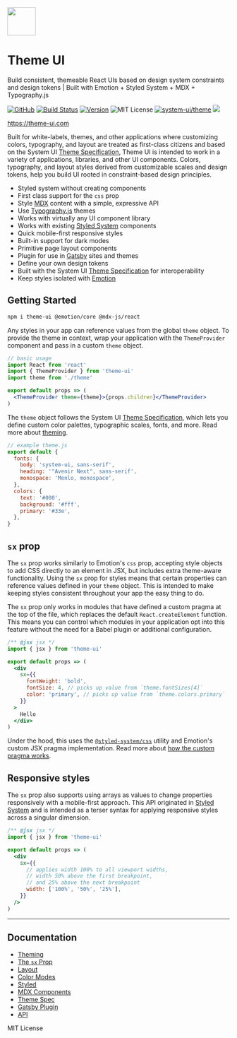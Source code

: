 <img src='https://raw.githubusercontent.com/system-ui/theme-ui/master/packages/docs/static/icon.png' width='64' heigh='64' />

# Theme UI

Build consistent, themeable React UIs based on design system constraints and design tokens | Built with Emotion + Styled System + MDX + Typography.js

[![GitHub][github-badge]][github]
[![Build Status][circleci-badge]][circleci]
[![Version][version]][npm]
![MIT License][license]
[![system-ui/theme][system-ui-badge]](https://system-ui.com/theme)
![][size]

https://theme-ui.com

[github]: https://github.com/system-ui/theme-ui
[github-badge]: https://flat.badgen.net/badge/-/github?icon=github&label
[circleci]: https://circleci.com/gh/system-ui/theme-ui
[circleci-badge]: https://flat.badgen.net/circleci/github/system-ui/theme-ui/master
[version]: https://flat.badgen.net/npm/v/theme-ui
[npm]: https://npmjs.com/package/theme-ui
[license]: https://flat.badgen.net/badge/license/MIT/blue
[system-ui-badge]: https://flat.badgen.net/badge/system-ui/theme/black
[size]: https://flat.badgen.net/bundlephobia/minzip/theme-ui

Built for white-labels, themes, and other applications where customizing colors, typography, and layout are treated as first-class citizens
and based on the System UI [Theme Specification][],
Theme UI is intended to work in a variety of applications, libraries, and other UI components.
Colors, typography, and layout styles derived from customizable scales and design tokens,
help you build UI rooted in constraint-based design principles.

- Styled system without creating components
- First class support for the `css` prop
- Style [MDX][] content with a simple, expressive API
- Use [Typography.js][] themes
- Works with virtually any UI component library
- Works with existing [Styled System][] components
- Quick mobile-first responsive styles
- Built-in support for dark modes
- Primitive page layout components
- Plugin for use in [Gatsby][] sites and themes
- Define your own design tokens
- Built with the System UI [Theme Specification][] for interoperability
- Keep styles isolated with [Emotion][]

[emotion]: https://emotion.sh
[mdx]: https://mdxjs.com
[styled system]: https://styled-system.com
[gatsby]: https://gatsbyjs.org
[@styled-system/css]: https://styled-system.com/css
[theme specification]: https://system-ui.com/theme
[typography.js]: https://github.com/KyleAMathews/typography.js

## Getting Started

```sh
npm i theme-ui @emotion/core @mdx-js/react
```

Any styles in your app can reference values from the global `theme` object.
To provide the theme in context,
wrap your application with the `ThemeProvider` component and pass in a custom `theme` object.

```jsx
// basic usage
import React from 'react'
import { ThemeProvider } from 'theme-ui'
import theme from './theme'

export default props => (
  <ThemeProvider theme={theme}>{props.children}</ThemeProvider>
)
```

The `theme` object follows the System UI [Theme Specification](/theme-spec),
which lets you define custom color palettes, typographic scales, fonts, and more.
Read more about [theming](/theming).

```js
// example theme.js
export default {
  fonts: {
    body: 'system-ui, sans-serif',
    heading: '"Avenir Next", sans-serif',
    monospace: 'Menlo, monospace',
  },
  colors: {
    text: '#000',
    background: '#fff',
    primary: '#33e',
  },
}
```

## `sx` prop

The `sx` prop works similarly to Emotion's `css` prop, accepting style objects to add CSS directly to an element in JSX, but includes extra theme-aware functionality.
Using the `sx` prop for styles means that certain properties can reference values defined in your `theme` object.
This is intended to make keeping styles consistent throughout your app the easy thing to do.

The `sx` prop only works in modules that have defined a custom pragma at the top of the file, which replaces the default `React.createElement` function.
This means you can control which modules in your application opt into this feature without the need for a Babel plugin or additional configuration.

```jsx
/** @jsx jsx */
import { jsx } from 'theme-ui'

export default props => (
  <div
    sx={{
      fontWeight: 'bold',
      fontSize: 4, // picks up value from `theme.fontSizes[4]`
      color: 'primary', // picks up value from `theme.colors.primary`
    }}
  >
    Hello
  </div>
)
```

Under the hood, this uses the [`@styled-system/css`](https://styled-system.com/css) utility and Emotion's custom JSX pragma implementation.
Read more about [how the custom pragma works](/how-it-works/#jsx-pragma).

## Responsive styles

The `sx` prop also supports using arrays as values to change properties responsively with a mobile-first approach.
This API originated in [Styled System][] and is intended as a terser syntax for applying responsive styles across a singular dimension.

```jsx
/** @jsx jsx */
import { jsx } from 'theme-ui'

export default props => (
  <div
    sx={{
      // applies width 100% to all viewport widths,
      // width 50% above the first breakpoint,
      // and 25% above the next breakpoint
      width: ['100%', '50%', '25%'],
    }}
  />
)
```

---

## Documentation

- [Theming](https://theme-ui.com/theming)
- [The `sx` Prop](https://theme-ui.com/sx-prop)
- [Layout](https://theme-ui.com/layout)
- [Color Modes](https://theme-ui.com/color-modes)
- [Styled](https://theme-ui.com/styled)
- [MDX Components](https://theme-ui.com/mdx-components)
- [Theme Spec](https://theme-ui.com/theme-spec)
- [Gatsby Plugin](https://theme-ui.com/gatsby-plugin)
- [API](https://theme-ui.com/api)

MIT License

